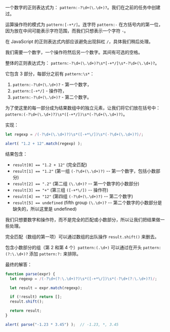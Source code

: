 一个数字的正则表达式为： `pattern:-?\d+(\.\d+)?`。我们在之前的任务中创建过。

运算操作符的模式为 `pattern:[-+*/]`。连字符 `pattern:-` 在方括号内的第一位，因为放在中间可能表示字符范围，而我们只想表示一个字符 `-`。

在 JavaScript 的正则表达式内部应该避免出现斜杠 `/`，具体我们稍后处理。

我们需要一个数字，一个操作符然后另一个数字。其间有可选的空格。

整体的正则表达式为： `pattern:-?\d+(\.\d+)?\s*[-+*/]\s*-?\d+(\.\d+)?`。

它包含 3 部分，每部分之前有 `pattern:\s*`：
1. `pattern:-?\d+(\.\d+)?` - 第一个数字，
2. `pattern:[-+*/]` - 操作符，
3. `pattern:-?\d+(\.\d+)?` - 第二个数字。

为了使这里的每一部分成为结果数组中的独立元素，让我们将它们放在括号中： `pattern:(-?\d+(\.\d+)?)\s*([-+*/])\s*(-?\d+(\.\d+)?)`。

实现：

```js run
let regexp = /(-?\d+(\.\d+)?)\s*([-+*\/])\s*(-?\d+(\.\d+)?)/;

alert( "1.2 + 12".match(regexp) );
```

结果包含：

- `result[0] == "1.2 + 12"` (完全匹配)
- `result[1] == "1.2"` (第一组 `(-?\d+(\.\d+)?)` -- 第一个数字，包括小数部分)
- `result[2] == ".2"` (第二组 `(\.\d+)?` -- 第一个数字的小数部分)
- `result[3] == "+"` (第三组 `([-+*\/])` -- 操作符)
- `result[4] == "12"` (第四组 `(-?\d+(\.\d+)?)` -- 第二个数字)
- `result[5] == undefined` (fifth group `(\.\d+)?` -- 第二个数字的小数部分是缺失的，所以这里是 undefined)

我们只想要数字和操作符，而不是完全的匹配或小数部分，所以让我们把结果做一些处理。

完全匹配（数组的第一项）可以通过数组的出队操作 `result.shift()` 来删去。

包含小数部分的组（第 2 和第 4 个）`pattern:(.\d+)` 可以通过在开头 `pattern:(?:\.\d+)?` 添加 `pattern:?:` 来排除。

最终的解答：

```js run
function parse(expr) {
  let regexp = /(-?\d+(?:\.\d+)?)\s*([-+*\/])\s*(-?\d+(?:\.\d+)?)/;

  let result = expr.match(regexp);

  if (!result) return [];
  result.shift();

  return result;
}

alert( parse("-1.23 * 3.45") );  // -1.23, *, 3.45
```
